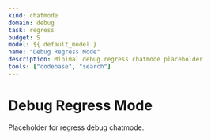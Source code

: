 ```yaml
---
kind: chatmode
domain: debug
task: regress
budget: S
model: ${ default_model }
name: "Debug Regress Mode"
description: Minimal debug.regress chatmode placeholder
tools: ["codebase", "search"]
---
```


# Debug Regress Mode

Placeholder for regress debug chatmode.
